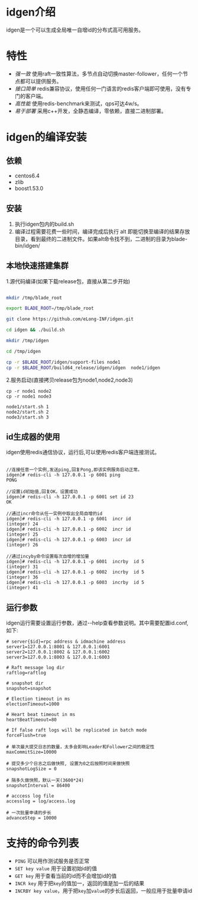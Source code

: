 # idgen介绍

idgen是一个可以生成全局唯一自增id的分布式高可用服务。

# 特性

- *强一致* 使用raft一致性算法，多节点自动切换master-follower，任何一个节点都可以提供服务。
- *接口简单* redis兼容协议，使用任何一门语言的redis客户端即可使用，没有专门的客户端。
- *高性能* 使用redis-benchmark来测试，qps可达4w/s。
- *易于部署* 采用c++开发，全静态编译，零依赖，直接二进制部署。

# idgen的编译安装

## 依赖

- centos6.4
- zlib
- boost1.53.0

## 安装

1. 执行idgen包内的build.sh
2. 编译过程需要花费一些时间，编译完成后执行 alt 即能切换至编译的结果存放目录，看到最终的二进制文件。如果alt命令找不到，二进制的目录为blade-bin/idgen/

## 本地快速搭建集群

1.源代码编译(如果下载release包，直接从第二步开始)

  ``` bash

mkdir /tmp/blade_root

export BLADE_ROOT=/tmp/blade_root

git clone https://github.com/eLong-INF/idgen.git

cd idgen && ./build.sh

mkdir /tmp/idgen

cd /tmp/idgen

cp -r $BLADE_ROOT/idgen/support-files node1
cp -r $BLADE_ROOT/build64_release/idgen/idgen  node1/idgen

  ```

2.服务启动(直接拷贝release包为node1,node2,node3)

  ```
cp -r node1 node2
cp -r node1 node3

node1/start.sh 1
node2/start.sh 2
node3/start.sh 3

  ```

## id生成器的使用

idgen使用redis通信协议，运行后,可以使用redis客户端连接测试。

```

//连接任意一个实例,发送ping,回复Pong,即该实例服务启动正常。
idgen]# redis-cli -h 127.0.0.1 -p 6001 ping
PONG

//设置id初始值,回复OK，设置成功
idgen]# redis-cli -h 127.0.0.1 -p 6001 set id 23
OK

//通过incr命令从任一实例中取出全局自增的id
idgen]# redis-cli -h 127.0.0.1 -p 6001  incr id
(integer) 24
idgen]# redis-cli -h 127.0.0.1 -p 6002  incr id
(integer) 25
idgen]# redis-cli -h 127.0.0.1 -p 6003  incr id
(integer) 26

//通过incyby命令设置每次自增的增加量
idgen]# redis-cli -h 127.0.0.1 -p 6001  incrby  id 5
(integer) 31
idgen]# redis-cli -h 127.0.0.1 -p 6002  incrby  id 5
(integer) 36
idgen]# redis-cli -h 127.0.0.1 -p 6003  incrby  id 5
(integer) 41

```

## 运行参数

idgen运行需要设置运行参数，通过--help查看参数说明。其中需要配置id.conf,如下:

```
# server{$id}=rpc address & idmachine address
server1=127.0.0.1:8001 & 127.0.0.1:6001
server2=127.0.0.1:8002 & 127.0.0.1:6002
server3=127.0.0.1:8003 & 127.0.0.1:6003

# Raft message log dir
raftlog=raftlog

# snapshot dir
snapshot=snapshot

# Election timeout in ms
electionTimeout=1000

# Heart beat timeout in ms
heartBeatTimeout=80

# If false raft logs will be replicated in batch mode
forceFlush=true

# 单次最大提交日志的数量，太多会影响Leader和Follower之间的稳定性
maxCommitSize=10000

# 提交多少个日志之后做快照, 设置为0之后按照时间来做快照
snapshotLogSize = 0

# 隔多久做快照，默认一天(3600*24)
snapshotInterval = 86400

# acccess log file
accesslog = log/access.log

# 一次批量申请的步长
advanceStep = 10000

```

# 支持的命令列表

- `PING` 可以用作测试服务是否正常
- `SET key value` 用于设置初始id的值
- `GET key` 用于查看当前的id而不会增加id的值
- `INCR key` 用于把`key`的值加一，返回的值是加一后的结果
- `INCRBY key value`，用于把`key`加`value`的步长后返回，一般应用于批量申请id
